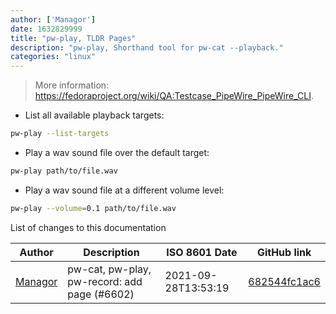 ```yaml
---
author: ['Managor']
date: 1632829999
title: "pw-play, TLDR Pages"
description: "pw-play, Shorthand tool for pw-cat --playback."
categories: "linux"
---
```

> More information: <https://fedoraproject.org/wiki/QA:Testcase_PipeWire_PipeWire_CLI>.

- List all available playback targets:

```bash
pw-play --list-targets
```

- Play a wav sound file over the default target:

```bash
pw-play path/to/file.wav
```

- Play a wav sound file at a different volume level:

```bash
pw-play --volume=0.1 path/to/file.wav
```
List of changes to this documentation


Author | Description | ISO 8601 Date | GitHub link
------|-----|-----|-----
[Managor](mailto:42655600+Managor@users.noreply.github.com) | pw-cat, pw-play, pw-record: add page (#6602) | 2021-09-28T13:53:19 | [682544fc1ac6](https://github.com/tldr-pages/tldr/commit/682544fc1ac6ff9eb849510c4369831434437482)


